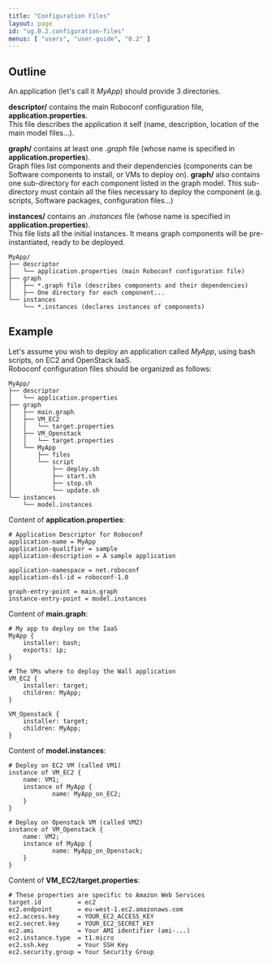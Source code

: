```yaml
---
title: "Configuration Files"
layout: page
id: "ug.0.2.configuration-files"
menus: [ "users", "user-guide", "0.2" ]
---
```


## Outline

An application (let's call it *MyApp*) should provide 3 directories.

**descriptor/** contains the main Roboconf configuration file, **application.properties**.  
This file describes the application it self (name, description, location of the main model files...).

**graph/** contains at least one *.graph* file (whose name is specified in **application.properties**).  
Graph files list components and their dependencies (components can be Software components to install, or VMs to deploy on).
**graph/** also contains one sub-directory for each component listed in the graph model.
This sub-directory must contain all the files necessary to deploy the component (e.g. scripts, Software packages, configuration files...)

**instances/** contains an *.instances* file (whose name is specified in **application.properties**).  
This file lists all the initial instances. It means graph components will be pre-instantiated, ready to be deployed.

	MyApp/
	├── descriptor
	│   └── application.properties (main Roboconf configuration file)
	├── graph
	│   ├── *.graph file (describes components and their dependencies)
	│   ├── One directory for each component...
	└── instances
    	└── *.instances (declares instances of components)


## Example

Let's assume you wish to deploy an application called *MyApp*, using bash scripts, on EC2 and OpenStack IaaS.  
Roboconf configuration files should be organized as follows:

	MyApp/
	├── descriptor
	│   └── application.properties
	├── graph
	│   ├── main.graph
	│   ├── VM_EC2
	│   │   └── target.properties
	│   ├── VM_Openstack
	│   │   └── target.properties
	│   └── MyApp
	│       ├── files
	│       └── script
	│           ├── deploy.sh
	│           ├── start.sh
	│           ├── stop.sh
	│           └── update.sh
	└── instances
	    └── model.instances

Content of **application.properties**:

``` properties
# Application Descriptor for Roboconf
application-name = MyApp
application-qualifier = sample
application-description = A sample application

application-namespace = net.roboconf
application-dsl-id = roboconf-1.0

graph-entry-point = main.graph
instance-entry-point = model.instances
```

Content of **main.graph**:

    # My app to deploy on the IaaS
    MyApp {
        installer: bash;
        exports: ip;
    }

    # The VMs where to deploy the Wall application
    VM_EC2 {
        installer: target;
        children: MyApp;
    }
    
    VM_Openstack {
        installer: target;
        children: MyApp;
    }

Content of **model.instances**:

    # Deploy on EC2 VM (called VM1)
    instance of VM_EC2 {
        name: VM1;
        instance of MyApp {
                name: MyApp_on_EC2;
        }
    }
    
    # Deploy on Openstack VM (called VM2)
    instance of VM_Openstack {
        name: VM2;
        instance of MyApp {
                name: MyApp_on_Openstack;
        }
    }

Content of **VM_EC2/target.properties**:

``` properties
# These properties are specific to Amazon Web Services
target.id          = ec2
ec2.endpoint       = eu-west-1.ec2.amazonaws.com
ec2.access.key     = YOUR_EC2_ACCESS_KEY
ec2.secret.key     = YOUR_EC2_SECRET_KEY
ec2.ami            = Your AMI identifier (ami-...)
ec2.instance.type  = t1.micro
ec2.ssh.key        = Your SSH Key
ec2.security.group = Your Security Group
```

